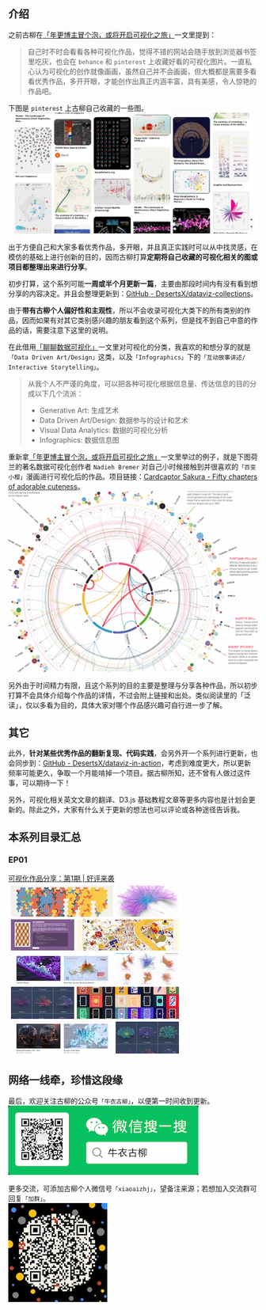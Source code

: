 ## 介绍
之前古柳在[「年更博主冒个泡，或将开启可视化之旅」](https://mp.weixin.qq.com/s/k54E0do8JP8w-8xOkbnbRg)一文里提到：
> 自己时不时会看看各种可视化作品，觉得不错的网站会随手放到浏览器书签里吃灰，也会在 `behance` 和 `pinterest` 上收藏好看的可视化图片。一直私心认为可视化的创作就像画画，虽然自己并不会画画，但大概都是需要多看看优秀作品，多开开眼，才能创作出真正内涵丰富，具有美感，令人惊艳的作品吧。

下图是 `pinterest` 上古柳自己收藏的一些图。  
![](./images/my-pinterest.png)

出于方便自己和大家多看优秀作品，多开眼，并且真正实践时可以从中找灵感，在模仿的基础上进行创新的目的，因而古柳打算**定期将自己收藏的可视化相关的图或项目都整理出来进行分享**。

初步打算，这个系列可能**一周或半个月更新一篇**，主要由那段时间内有没有看到想分享的内容决定。并且会整理更新到：[GitHub - DesertsX/dataviz-collections](https://github.com/DesertsX/dataviz-collections)。  

由于**带有古柳个人偏好性和主观性**，所以不会收录可视化大类下的所有类别的作品，因而如果有对其它类别感兴趣的朋友看到这个系列，但是找不到自己中意的作品的话，需要注意下这里的说明。

在此借用[「聊聊数据可视化」](https://blog.zhida.now.sh/ued/2019/06/06/talking-data-viz.html)一文里对可视化的分类，我喜欢的和想分享的就是`「Data Driven Art/Design」`这类，以及`「Infographics」`下的`「互动故事讲述/ Interactive Storytelling」`。
> 从我个人不严谨的角度，可以把各种可视化根据信息量、传达信息的目的分成以下几个流派：
> - Generative Art: 生成艺术
> - Data Driven Art/Design: 数据参与的设计和艺术
> - Visual Data Analytics: 数据的可视化分析
> - Infographics: 数据信息图

重新拿[「年更博主冒个泡，或将开启可视化之旅」](https://mp.weixin.qq.com/s/k54E0do8JP8w-8xOkbnbRg)一文里举过的例子，就是下图荷兰的著名数据可视化创作者 `Nadieh Bremer` 对自己小时候接触到并很喜欢的`「百变小樱」`漫画进行可视化后的作品。项目链接：[Cardcaptor Sakura - Fifty chapters of adorable cuteness](http://www.datasketch.es/june/code/nadieh/)。  
![](./images/ccs_interactions.gif)

另外由于时间精力有限，且这个系列的目的主要是整理与分享各种作品，所以初步打算不会具体介绍每个作品的详情，不过会附上链接和出处。类似阅读里的「泛读」，仅以多看为目的，具体大家对哪个作品感兴趣可自行进一步了解。

## 其它
此外，**针对某些优秀作品的翻新复现、代码实践**，会另外开一个系列进行更新，也会同步到：[GitHub - DesertsX/dataviz-in-action](https://github.com/DesertsX/dataviz-in-action)，考虑到难度更大，所以更新频率可能更久，争取一个月能啃掉一个项目。据古柳所知，还不曾有人做过这件事，可以期待一下！

另外，可视化相关英文文章的翻译、D3.js 基础教程文章等更多内容也是计划会更新的。除此之外，大家有什么关于更新的想法也可以评论或各种途径告诉我。

## 本系列目录汇总
### EP01
[可视化作品分享：第1期 | 好评来袭](https://mp.weixin.qq.com/s/OYpXKscwcuesbvqWkdLiLw)  
![](./images/EP01.jpg)


## 网络一线牵，珍惜这段缘
最后，欢迎关注古柳的公众号`「牛衣古柳」`，以便第一时间收到更新。  
![](./images/牛衣古柳公众号.png)

更多交流，可添加古柳个人微信号`「xiaoaizhj」`，望备注来源；若想加入交流群可回复`「加群」`。  
![](./images/古柳个人微信号.jpeg)
